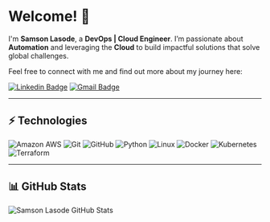 # Welcome! 👋

I'm **Samson Lasode**, a **DevOps | Cloud Engineer**. I’m passionate about **Automation** and leveraging the **Cloud** to build impactful solutions that solve global challenges. 

Feel free to connect with me and find out more about my journey here:

[![Linkedin Badge](https://img.shields.io/badge/-Samson%20Lasode-blue?style=flat-square&logo=Linkedin&logoColor=white&link=https://www.linkedin.com/in/samsonlasode/)](https://www.linkedin.com/in/samsonlasode/) [![Gmail Badge](https://img.shields.io/badge/-samsonlasode@gmail.com-c14438?style=flat-square&logo=Gmail&logoColor=white&link=mailto:samsonlasode@gmail.com)](mailto:samsonlasode@gmail.com)

---

## ⚡ Technologies

![Amazon AWS](https://img.shields.io/badge/Amazon%20AWS-232F3E?style=flat-square&logo=amazon-aws) ![Git](https://img.shields.io/badge/-Git-black?style=flat-square&logo=git) ![GitHub](https://img.shields.io/badge/-GitHub-181717?style=flat-square&logo=github) ![Python](https://img.shields.io/badge/-Python-black?style=flat-square&logo=Python) ![Linux](https://img.shields.io/badge/Linux-FCC624?style=flat-square&logo=linux&logoColor=black) ![Docker](https://img.shields.io/badge/docker-%230db7ed.svg?style=for-the-badge&logo=docker&logoColor=white) ![Kubernetes](https://img.shields.io/badge/kubernetes-%23326ce5.svg?style=for-the-badge&logo=kubernetes&logoColor=white) ![Terraform](https://img.shields.io/badge/terraform-%235835CC.svg?style=for-the-badge&logo=terraform&logoColor=white)

---

## 📊 GitHub Stats

![Samson Lasode GitHub Stats](https://github-readme-stats.vercel.app/api?username=sammielas&count_private=true&show_icons=true&include_all_commits=true&theme=radical)  



